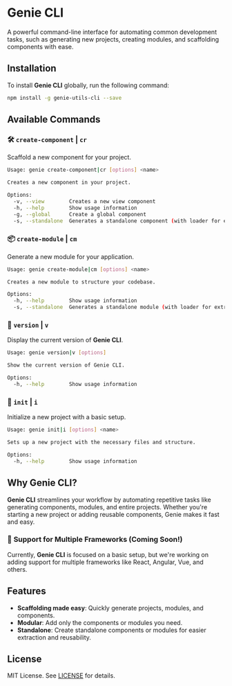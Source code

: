 # Genie CLI

A powerful command-line interface for automating common development tasks, such as generating new projects, creating modules, and scaffolding components with ease.

## Installation

To install **Genie CLI** globally, run the following command:

```bash
npm install -g genie-utils-cli --save
```

## Available Commands

### 🛠️ `create-component` | `cr`
Scaffold a new component for your project.

```bash
Usage: genie create-component|cr [options] <name>

Creates a new component in your project.

Options:
  -v, --view        Creates a new view component
  -h, --help        Show usage information
  -g, --global      Create a global component
  -s, --standalone  Generates a standalone component (with loader for extraction)
```

### 📦 `create-module` | `cm`
Generate a new module for your application.

```bash
Usage: genie create-module|cm [options] <name>

Creates a new module to structure your codebase.

Options:
  -h, --help        Show usage information
  -s, --standalone  Generates a standalone module (with loader for extraction)
```

### 🔢 `version` | `v`
Display the current version of **Genie CLI**.

```bash
Usage: genie version|v [options]

Show the current version of Genie CLI.

Options:
  -h, --help        Show usage information
```

### 🚀 `init` | `i`
Initialize a new project with a basic setup.

```bash
Usage: genie init|i [options] <name>

Sets up a new project with the necessary files and structure.

Options:
  -h, --help        Show usage information
```

## Why Genie CLI?

**Genie CLI** streamlines your workflow by automating repetitive tasks like generating components, modules, and entire projects. Whether you're starting a new project or adding reusable components, Genie makes it fast and easy.

### 🚧 **Support for Multiple Frameworks** (Coming Soon!)
Currently, **Genie CLI** is focused on a basic setup, but we're working on adding support for multiple frameworks like React, Angular, Vue, and others.

## Features

- **Scaffolding made easy**: Quickly generate projects, modules, and components.
- **Modular**: Add only the components or modules you need.
- **Standalone**: Create standalone components or modules for easier extraction and reusability.

## License

MIT License. See [LICENSE](./LICENSE) for details.
